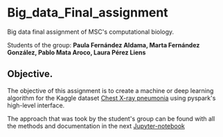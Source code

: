 # Big_data_Final_assignment
Big data final assignment of MSC's computational biology.

Students of the group: **Paula Fernández Aldama, Marta Fernández González, Pablo Mata Aroco, Laura Pérez Liens**

## Objective.

The objective of this assignment is to create a machine or deep learning algorithm for the Kaggle dataset [Chest X-ray pneumonia](https://www.kaggle.com/datasets/paultimothymooney/chest-xray-pneumonia) using pyspark's high-level interface.

The approach that was took by the student's group can be found with all the methods and documentation in the next [Jupyter-notebook](Big_data_Final_assignment.ipynb)
